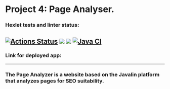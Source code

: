 # Project 4: Page Analyser.

### Hexlet tests and linter status:
[![Actions Status](https://github.com/salvadorrus/java-project-72/actions/workflows/hexlet-check.yml/badge.svg)](https://github.com/salvadorrus/java-project-72/actions)
<a href="https://codeclimate.com/github/salvadorrus/java-project-72/test_coverage"><img src="https://api.codeclimate.com/v1/badges/fbd6ad0bd4525daee3cd/test_coverage" /></a>
<a href="https://codeclimate.com/github/salvadorrus/java-project-72/maintainability"><img src="https://api.codeclimate.com/v1/badges/fbd6ad0bd4525daee3cd/maintainability" /></a>
[![Java CI](https://github.com/salvadorrus/java-project-72/actions/workflows/main.yml/badge.svg)](https://github.com/salvadorrus/java-project-72/actions/workflows/main.yml)
---
### Link for deployed app:

---
### The Page Analyzer is a website based on the Javalin platform that analyzes pages for SEO suitability.

